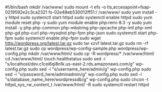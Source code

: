 #!/bin/bash
mkdir /var/www/
sudo mount -t efs -o tls,accesspoint=fsap-0219592e2c3ca2321 fs-02e48eb530012ff51:/ /var/www/
sudo yum install -y httpd 
sudo systemctl start httpd
sudo systemctl enable httpd
sudo yum module reset php -y
sudo yum module enable php:remi-8.3 -y
sudo yum install -y php php-common php-mbstring php-opcache php-intl php-xml php-gd php-curl php-mysqlnd php-fpm php-json
sudo systemctl start php-fpm
sudo systemctl enable php-fpm
sudo wget http://wordpress.org/latest.tar.gz
sudo tar xzvf latest.tar.gz
sudo rm -rf latest.tar.gz
sudo cp wordpress/wp-config-sample.php wordpress/wp-config.php
mkdir /var/www/html/
sudo cp -R wordpress/* /var/www/html/
cd /var/www/html/
touch healthstatus
sudo sed -i "s/localhost/dev.c1cei6qi8n1k.us-east-2.rds.amazonaws.com/g" wp-config.php 
sudo sed -i "s/username_here/admin/g" wp-config.php 
sudo sed -i "s/password_here/adminadmin/g" wp-config.php 
sudo sed -i "s/database_name_here/wordpressdb/g" wp-config.php 
sudo chcon -t httpd_sys_rw_content_t /var/www/html/ -R
sudo systemctl restart httpd









